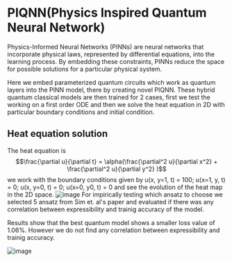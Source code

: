 # PIQNN(Physics Inspired Quantum Neural Network)

Physics-Informed Neural Networks (PINNs) are neural networks that incorporate physical laws, represented by differential equations, into the learning process. By embedding these constraints, PINNs reduce the space for possible solutions for a particular physical system. 

Here we embed parameterized quantum circuits which work as quantum layers into the PINN model, there by creating novel PIQNN. These hybrid quantum classical models are then trained for 2 cases, first we test the working on a
first order ODE and then we solve the heat equation in 2D with particular boundary conditions and initial condition. 



## Heat equation solution

The heat equation is 
$$\frac{\partial u}{\partial t} = \alpha(\frac{\partial^2 u}{\partial x^2} + \frac{\partial^2 u}{\partial y^2} )$$
we work with the boundary conditions given by u(x, y=1, t) = 100; u(x=1, y, t) = 0; u(x, y=0, t) = 0; u(x=0, y0, t) = 0 and see the evolution of the heat map in the 2D space. 
![image](https://github.com/user-attachments/assets/ede3a40c-10e9-4896-b12a-edada494446d)
For impirically testing which ansatz to choose we selected 5 ansatz from Sim et. al's paper and evaluated if there was any correlation between expressibility and trainig accuracy of the model. 

Results show that the best quantum model shows a smaller loss value of 1.06%. However we do not find any correlation between  expressibility and trainig accuracy. 

![image](https://github.com/user-attachments/assets/45eff971-704a-4b03-868f-c1b9b97ebbaf)


